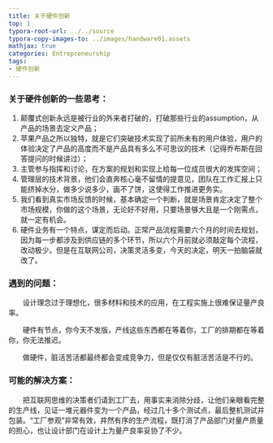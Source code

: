 ```yaml
---
title: 关于硬件创新
top: 1
typora-root-url: ../../source
typora-copy-images-to: ../images/handware01.assets
mathjax: true
categories: Entrepreneurship
tags:
- 硬件创新
---
```


### 关于硬件创新的一些思考：

1. 颠覆式创新永远是被行业的外来者打破的，打破那些行业的assumption，从产品的场景去定义产品；
2. 苹果产品之所以独特，就是它们突破技术实现了前所未有的用户体验，用户的体验决定了产品的高度而不是产品具有多么不可思议的技术（记得乔布斯在回答提问的时候讲过）；
3. 主管参与指挥和讨论，在方案的规划和实现上给每一位成员很大的发挥空间；
4. 管理层的技术背景，他们会直奔核心毫不留情的提意见，团队在工作汇报上只能挤掉水分，做多少说多少，画不了饼，这使得工作推进更务实。
5. 我们看到真实市场反馈的时候，基本确定一个判断，就是场景肯定决定了整个市场规模，你做的这个场景，无论好不好用，只要场景够大且是一个刚需点，就一定有机会。
6. 硬件业务有一个特点，谋定而后动。正常产品流程需要六个月的时间去规划，因为每一步都涉及到供应链的多个环节，所以六个月前就必须敲定每个流程，改动极少。但是在互联网公司，决策灵活多变，今天的决定，明天一拍脑袋就改了。

### 遇到的问题：

&emsp;&emsp;设计理念过于理想化，很多材料和技术的应用，在工程实施上很难保证量产良率。

&emsp;&emsp;硬件有节点，你今天不发版，产线这些东西都在等着你，工厂的排期都在等着你，你无法推迟。

&emsp;&emsp;做硬件，脏活苦活都最终都会变成竞争力，但是仅仅有脏活苦活是不行的。

### 可能的解决方案：

&emsp;&emsp;把互联网思维的决策者们请到工厂去，用事实来消除分歧，让他们亲眼看完整的生产线，见证一堆元器件变为一个产品，经过几十多个测试点，最后整机测试并包装。“工厂参观”非常有效，井然有序的生产流程，既打消了产品部门对量产质量的担心，也让设计部门在设计上为量产良率妥协了不少。

